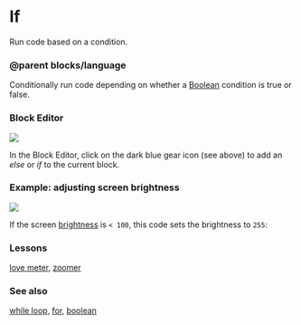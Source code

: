 # If

Run code based on a condition.

### @parent blocks/language
 

Conditionally run code depending on whether a [Boolean](/microbit/reference/types/boolean) condition is true or false.

### Block Editor

![](/static/mb/hourofcode-0.png)

In the Block Editor, click on the dark blue gear icon (see above) to add an *else* or *if* to the current block.

### Example: adjusting screen brightness

![](/static/mb/blocks/game-library/pic0.png)

If the screen [brightness](/microbit/reference/led/brightness) is `< 100`, this code sets the brightness to `255`:

### Lessons

[love meter](/microbit/lessons/love-meter), [zoomer](/microbit/lessons/zoomer)

### See also

[while loop](/microbit/reference/loops/while), [for](/microbit/reference/loops/for), [boolean](/microbit/reference/types/boolean)

